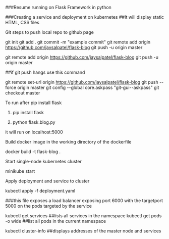 ###Resume running on Flask Framework in python

###Creating a service and deployment on kubernetes
##It will display static HTML, CSS files


Git steps to push local repo to github page


git init 
git add .
git commit -m "example commit"
git remote add origin https://github.com/jaysalpatel/flask-blog
git push -u origin master

git remote add origin https://github.com/jaysalpatel/flask-blog
git push -u origin master


##if git push hangs use this command


git remote set-url origin https://github.com/jaysalpatel/flask-blog 
git push --force origin master
git config --global core.askpass "git-gui--askpass"
git checkout master

To run after pip install flask

1. pip install flask

2. python flask.blog.py

it will run on localhost:5000

Build docker image in the working directory of the dockerfile

docker build -t flask-blog .

Start single-node kubernetes cluster

minikube start

Apply deployment and service to cluster

kubectl apply -f deployment.yaml

###this file exposes a load balancer exposing port 6000 with the targetport 5000 on the pods targeted by the service

kubectl get services  ##lists all services in the namespace
kubectl get pods -o wide   ##list all pods in the current namespace

kubectl cluster-info  ##displays addresses of the master node and services
